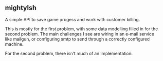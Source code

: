 mightyIsh
---

A simple API to save game progess and work with customer billing.

This is mostly for the first problem, with some data modelling filled in for the second problem. The main challenges I see are wiring in an e-mail service like mailgun, or configuring smtp to send through a correctly configured machine.

For the second problem, there isn't much of an implementation. 
